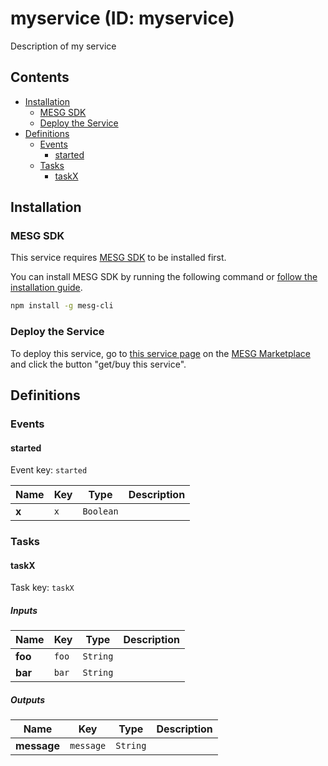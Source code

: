# myservice (ID: myservice)

Description of my service

## Contents

- [Installation](#Installation)
  - [MESG SDK](#MESG-SDK)
  - [Deploy the Service](#Service)
- [Definitions](#Definitions)
  - [Events](#Events)
    - [started](#started)
  - [Tasks](#Tasks)
    - [taskX](#taskX)

## Installation

### MESG SDK

This service requires [MESG SDK](https://github.com/mesg-foundation/engine) to be installed first.

You can install MESG SDK by running the following command or [follow the installation guide](https://docs.mesg.com/guide/start-here/installation.html).

```bash
npm install -g mesg-cli
```

### Deploy the Service

To deploy this service, go to [this service page](https://marketplace.mesg.com/services/myservice) on the [MESG Marketplace](https://marketplace.mesg.com) and click the button "get/buy this service".

## Definitions

### Events

<h4 id="started">started</h4>

Event key: `started`



| **Name** | **Key** | **Type** | **Description** |
| --- | --- | --- | --- |
| **x** | `x` | `Boolean` |  |

### Tasks

<h4 id="taskX">taskX</h4>

Task key: `taskX`



##### Inputs

| **Name** | **Key** | **Type** | **Description** |
| --- | --- | --- | --- |
| **foo** | `foo` | `String` |  |
| **bar** | `bar` | `String` |  |
  
##### Outputs

| **Name** | **Key** | **Type** | **Description** |
| --- | --- | --- | --- |
| **message** | `message` | `String` |  |
